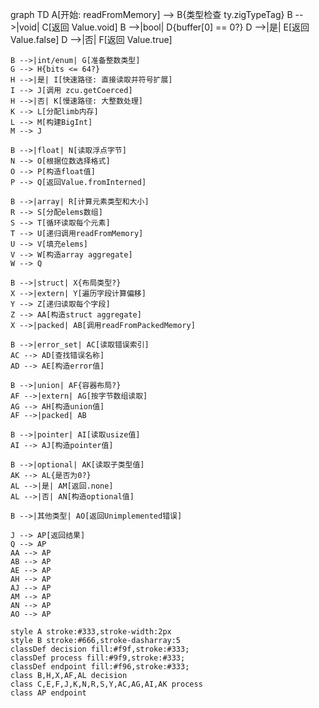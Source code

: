 graph TD
    A[开始: readFromMemory] --> B{类型检查 ty.zigTypeTag}
    B -->|void| C[返回 Value.void]
    B -->|bool| D{buffer[0] == 0?}
    D -->|是| E[返回 Value.false]
    D -->|否| F[返回 Value.true]
    
    B -->|int/enum| G[准备整数类型]
    G --> H{bits <= 64?}
    H -->|是| I[快速路径: 直接读取并符号扩展]
    I --> J[调用 zcu.getCoerced]
    H -->|否| K[慢速路径: 大整数处理]
    K --> L[分配limb内存]
    L --> M[构建BigInt]
    M --> J
    
    B -->|float| N[读取浮点字节]
    N --> O[根据位数选择格式]
    O --> P[构造float值]
    P --> Q[返回Value.fromInterned]
    
    B -->|array| R[计算元素类型和大小]
    R --> S[分配elems数组]
    S --> T[循环读取每个元素]
    T --> U[递归调用readFromMemory]
    U --> V[填充elems]
    V --> W[构造array aggregate]
    W --> Q
    
    B -->|struct| X{布局类型?}
    X -->|extern| Y[遍历字段计算偏移]
    Y --> Z[递归读取每个字段]
    Z --> AA[构造struct aggregate]
    X -->|packed| AB[调用readFromPackedMemory]
    
    B -->|error_set| AC[读取错误索引]
    AC --> AD[查找错误名称]
    AD --> AE[构造error值]
    
    B -->|union| AF{容器布局?}
    AF -->|extern| AG[按字节数组读取]
    AG --> AH[构造union值]
    AF -->|packed| AB
    
    B -->|pointer| AI[读取usize值]
    AI --> AJ[构造pointer值]
    
    B -->|optional| AK[读取子类型值]
    AK --> AL{是否为0?}
    AL -->|是| AM[返回.none]
    AL -->|否| AN[构造optional值]
    
    B -->|其他类型| AO[返回Unimplemented错误]
    
    J --> AP[返回结果]
    Q --> AP
    AA --> AP
    AB --> AP
    AE --> AP
    AH --> AP
    AJ --> AP
    AM --> AP
    AN --> AP
    AO --> AP
    
    style A stroke:#333,stroke-width:2px
    style B stroke:#666,stroke-dasharray:5
    classDef decision fill:#f9f,stroke:#333;
    classDef process fill:#9f9,stroke:#333;
    classDef endpoint fill:#f96,stroke:#333;
    class B,H,X,AF,AL decision
    class C,E,F,J,K,N,R,S,Y,AC,AG,AI,AK process
    class AP endpoint
